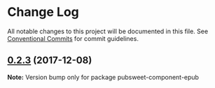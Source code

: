 # Change Log

All notable changes to this project will be documented in this file.
See [Conventional Commits](https://conventionalcommits.org) for commit guidelines.

<a name="0.2.3"></a>
## [0.2.3](https://gitlab.coko.foundation/pubsweet/pubsweet/compare/v0.0.0...v0.2.3) (2017-12-08)




**Note:** Version bump only for package pubsweet-component-epub
